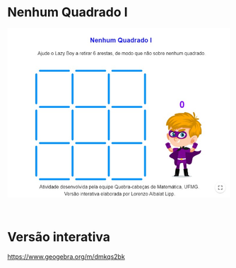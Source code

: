# Nenhum Quadrado I

![](preview.jpg)

<br>

# Versão interativa

https://www.geogebra.org/m/dmkqs2bk